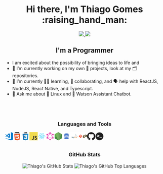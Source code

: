 <div align=center>
    <h1> Hi there, I'm Thiago Gomes :raising_hand_man: </h1>
</div>

<div align=center>
    <a href="https://www.linkedin.com/in/th14g0d3v/">
        <img src="https://img.shields.io/badge/LinkedIn-Thiago%20Gomes-blue"/>
    </a>
    <img src="https://img.shields.io/badge/Gmail-th14g0d3v@gmail.com-red"/>
</div>

<div align=left>
<h2 align=center> I'm a Programmer </h2>

- I am excited about the possibility of bringing ideas to life and
- 🔭 I’m currently working on my own :file_folder: projects, look at my :card_index_dividers: repositories.
- 🌱 I’m currently :man_technologist: learning, :busts_in_silhouette: collaborating, and :speaking_head: help with ReactJS, NodeJS, React Native, and Typescript.
- 💬 Ask me about :penguin: Linux and :robot: Watson Assistant Chatbot.

## <br/>

<h3 align=center> Languages and Tools </h3>

<div align=center>
<img align="left" alt="Visual Studio Code" width="26px" src="https://raw.githubusercontent.com/github/explore/80688e429a7d4ef2fca1e82350fe8e3517d3494d/topics/visual-studio-code/visual-studio-code.png" />
<img align="left" alt="HTML5" width="26px" src="https://raw.githubusercontent.com/github/explore/80688e429a7d4ef2fca1e82350fe8e3517d3494d/topics/html/html.png" />
<img align="left" alt="CSS3" width="26px" src="https://raw.githubusercontent.com/github/explore/80688e429a7d4ef2fca1e82350fe8e3517d3494d/topics/css/css.png" />
<img align="left" alt="JavaScript" width="26px" src="https://raw.githubusercontent.com/github/explore/80688e429a7d4ef2fca1e82350fe8e3517d3494d/topics/javascript/javascript.png" />
<img align="left" alt="React" width="26px" src="https://raw.githubusercontent.com/github/explore/80688e429a7d4ef2fca1e82350fe8e3517d3494d/topics/react/react.png" />
<img align="left" alt="GraphQL" width="26px" src="https://raw.githubusercontent.com/github/explore/80688e429a7d4ef2fca1e82350fe8e3517d3494d/topics/graphql/graphql.png" />
<img align="left" alt="Node.js" width="26px" src="https://raw.githubusercontent.com/github/explore/80688e429a7d4ef2fca1e82350fe8e3517d3494d/topics/nodejs/nodejs.png" />
<img align="left" alt="SQL" width="26px" src="https://raw.githubusercontent.com/github/explore/80688e429a7d4ef2fca1e82350fe8e3517d3494d/topics/sql/sql.png" />
<img align="left" alt="PostgreSQL" width="26px" src="https://raw.githubusercontent.com/github/explore/80688e429a7d4ef2fca1e82350fe8e3517d3494d/topics/mysql/mysql.png" />
<img align="left" alt="Git" width="26px" src="https://raw.githubusercontent.com/github/explore/80688e429a7d4ef2fca1e82350fe8e3517d3494d/topics/git/git.png" />
<img align="left" alt="GitHub" width="26px" src="https://raw.githubusercontent.com/github/explore/78df643247d429f6cc873026c0622819ad797942/topics/github/github.png" />
<img align="left" alt="Terminal" width="26px" src="https://raw.githubusercontent.com/github/explore/80688e429a7d4ef2fca1e82350fe8e3517d3494d/topics/terminal/terminal.png" />
</div>

## <br/>

<h3 align=center> GitHub Stats </h3>

<div align=center>
<img align="center" alt="Thiago's GitHub Stats" src="https://github-readme-stats.vercel.app/api?username=th14g0d3v&theme=chartreuse-dark&show_icons=true&hide_border=true" />
<img align="center" alt="Thiago's GitHub Top Languages" src="https://github-readme-stats.vercel.app/api/top-langs/?username=th14g0d3v&theme=chartreuse-dark&show_icons=true&hide_border=true" />
</div>
</div>
